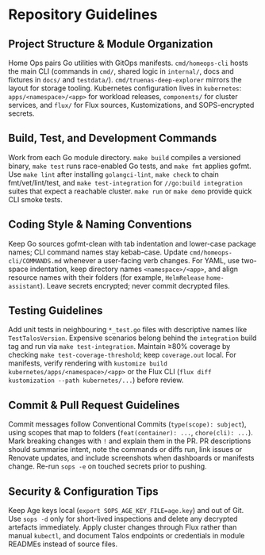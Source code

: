 # Repository Guidelines

## Project Structure & Module Organization
Home Ops pairs Go utilities with GitOps manifests. `cmd/homeops-cli` hosts the main CLI (commands in `cmd/`, shared logic in `internal/`, docs and fixtures in `docs/` and `testdata/`). `cmd/truenas-deep-explorer` mirrors the layout for storage tooling. Kubernetes configuration lives in `kubernetes`: `apps/<namespace>/<app>` for workload releases, `components/` for cluster services, and `flux/` for Flux sources, Kustomizations, and SOPS-encrypted secrets.

## Build, Test, and Development Commands
Work from each Go module directory. `make build` compiles a versioned binary, `make test` runs race-enabled Go tests, and `make fmt` applies gofmt. Use `make lint` after installing `golangci-lint`, `make check` to chain fmt/vet/lint/test, and `make test-integration` for `//go:build integration` suites that expect a reachable cluster. `make run` or `make demo` provide quick CLI smoke tests.

## Coding Style & Naming Conventions
Keep Go sources gofmt-clean with tab indentation and lower-case package names; CLI command names stay kebab-case. Update `cmd/homeops-cli/COMMANDS.md` whenever a user-facing verb changes. For YAML, use two-space indentation, keep directory names `<namespace>/<app>`, and align resource names with their folders (for example, `HelmRelease` `home-assistant`). Leave secrets encrypted; never commit decrypted files.

## Testing Guidelines
Add unit tests in neighbouring `*_test.go` files with descriptive names like `TestTalosVersion`. Expensive scenarios belong behind the `integration` build tag and run via `make test-integration`. Maintain ≥80% coverage by checking `make test-coverage-threshold`; keep `coverage.out` local. For manifests, verify rendering with `kustomize build kubernetes/apps/<namespace>/<app>` or the Flux CLI (`flux diff kustomization --path kubernetes/...`) before review.

## Commit & Pull Request Guidelines
Commit messages follow Conventional Commits (`type(scope): subject`), using scopes that map to folders (`feat(container): ...`, `chore(cli): ...`). Mark breaking changes with `!` and explain them in the PR. PR descriptions should summarise intent, note the commands or diffs run, link issues or Renovate updates, and include screenshots when dashboards or manifests change. Re-run `sops -e` on touched secrets prior to pushing.

## Security & Configuration Tips
Keep Age keys local (`export SOPS_AGE_KEY_FILE=age.key`) and out of Git. Use `sops -d` only for short-lived inspections and delete any decrypted artefacts immediately. Apply cluster changes through Flux rather than manual `kubectl`, and document Talos endpoints or credentials in module READMEs instead of source files.
